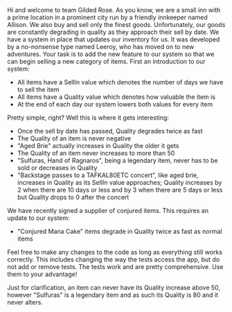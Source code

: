Hi and welcome to team Gilded Rose. As you know, we are a small inn
with a prime location in a prominent city run by a friendly innkeeper
named Allison. We also buy and sell only the finest
goods. Unfortunately, our goods are constantly degrading in quality as
they approach their sell by date. We have a system in place that
updates our inventory for us. It was developed by a no-nonsense type
named Leeroy, who has moved on to new adventures. Your task is to add
the new feature to our system so that we can begin selling a new
category of items. First an introduction to our system:

- All items have a SellIn value which denotes the number of days we
  have to sell the item
- All items have a Quality value which denotes how valuable the item
  is
- At the end of each day our system lowers both values for every item

Pretty simple, right? Well this is where it gets interesting:

  - Once the sell by date has passed, Quality degrades twice as fast
  - The Quality of an item is never negative
  - "Aged Brie" actually increases in Quality the older it gets
  - The Quality of an item never increases to more than 50
  - "Sulfuras, Hand of Ragnaros", being a legendary item, never has to be sold or
    decreases in Quality
  - "Backstage passes to a TAFKAL80ETC concert", like aged brie, increases in Quality as its
    SellIn value approaches; Quality increases by 2 when there are 10
    days or less and by 3 when there are 5 days or less but Quality
    drops to 0 after the concert

We have recently signed a supplier of conjured items. This requires an update to our system:

- "Conjured Mana Cake" items degrade in Quality twice as fast as normal items

Feel free to make any changes to the code as long as everything still works correctly.
This includes changing the way the tests access the app, but do not add or remove tests.
The tests work and are pretty comprehensive. Use them to your advantage!

Just for clarification, an item can never have its Quality increase
above 50, however "Sulfuras" is a legendary item and as such its
Quality is 80 and it never alters.
